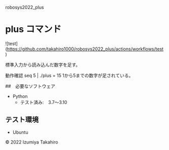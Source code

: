  robosys2022_plus
# plus コマンド
![test] (https://github.com/takahiro1000/robosys2022_plus/actions/workflows/test)




標準入力から読み込んだ数字を足す。

動作確認
seq 5 |  ./plus
= 15
1から5までの数字が足されている。

##　必要なソフトウェア
* Python
  * テスト済み:　3.7～3.10


## テスト環境
* Ubuntu

© 2022 Izumiya Takahiro
